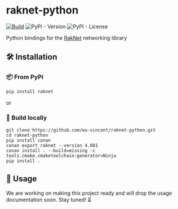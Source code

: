 # raknet-python

[![Build](https://github.com/wu-vincent/raknet-python/actions/workflows/build.yml/badge.svg)](https://github.com/wu-vincent/raknet-python/actions/workflows/build.yml)
![PyPI - Version](https://img.shields.io/pypi/v/raknet)
![PyPI - License](https://img.shields.io/pypi/l/raknet)

Python bindings for the [RakNet](https://github.com/facebookarchive/RakNet) networking library

## 🛠 Installation

### 📦 From PyPi

```bash
pip install raknet
```

or

### 🎯 Build locally

```shell
git clone https://github.com/wu-vincent/raknet-python.git
cd raknet-python
pip install conan
conan export raknet --version 4.081
conan install . --build=missing -c tools.cmake.cmaketoolchain:generator=Ninja
pip install .
```

## 🚀 Usage

We are working on making this project ready and will drop the usage documentation soon. Stay tuned! ⏳
